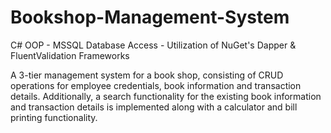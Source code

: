 # Bookshop-Management-System
C# OOP - MSSQL Database Access - Utilization of NuGet's Dapper &amp; FluentValidation Frameworks

A 3-tier management system for a book shop, consisting of CRUD operations for employee credentials, book information and transaction details. 
Additionally, a search functionality for the existing book information and transaction details  is implemented along with a calculator and bill printing functionality.
